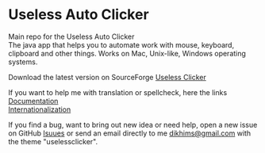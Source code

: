 # Useless Auto Clicker
Main repo for the Useless Auto Clicker  
The java app that helps you to automate work with mouse, keyboard, clipboard and other things. Works on Mac, Unix-like, Windows operating systems.

Download the latest version on SourceForge [Useless Clicker](https://sourceforge.net/projects/uselessclicker/)

If you want to help me with translation or spellcheck, here the links  
[Documentation](https://github.com/dikhim/uselessclicker/tree/master/src/main/resources/docs/data)  
[Internationalization](https://github.com/dikhim/uselessclicker/tree/master/src/main/resources/i18n)  

If you find a bug, want to bring out new idea or need help, open a new issue on GitHub [Isuues](https://github.com/dikhim/uselessclicker/issues) or send an email directly to me dikhims@gmail.com with the theme "uselessclicker". 
